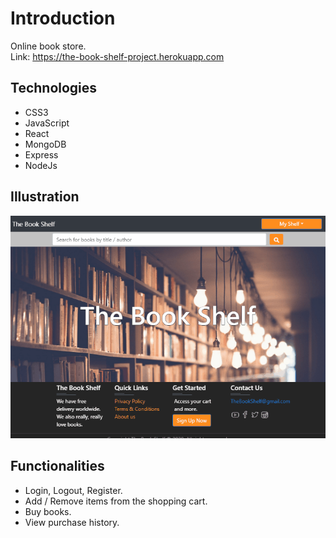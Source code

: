 # Introduction
Online book store.  
Link: https://the-book-shelf-project.herokuapp.com

## Technologies
- CSS3
- JavaScript
- React
- MongoDB
- Express
- NodeJs

## Illustration
<img src="https://raw.githubusercontent.com/Avshalom-Mogos/portfolio/master/src/assests/GIFs/theBookShelf.gif"/>

## Functionalities
- Login, Logout, Register.
- Add / Remove items from the shopping cart.
- Buy books.
- View purchase history.
